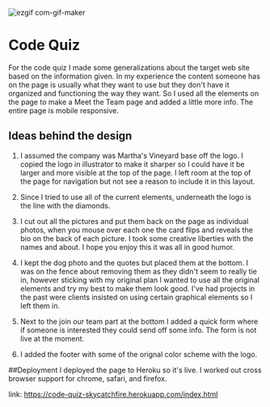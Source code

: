 
![ezgif com-gif-maker](https://user-images.githubusercontent.com/31428973/65825601-eccda900-e246-11e9-868f-3901c121a3d6.gif)




# Code Quiz

For the code quiz I made some generalizations about the target web site based on the information given. In my experience the content someone has on the page is usually what they want to use but they don't have it organized and functioning the way they want. So I used all the elements on the page to make a Meet the Team page and added a little more info. The entire page is mobile responsive.

## Ideas behind the design

1. I assumed the company was Martha's Vineyard base off the logo. I copied the logo in illustrator to make it sharper so I could have it be larger and more visible at the top of the page. I left room at the top of the page for navigation but not see a reason to include it in this layout.

2. Since I tried to use all of the current elements, underneath the logo is the line with the diamonds.

3. I cut out all the pictures and put them back on the page as individual photos, when you mouse over each one the card flips and reveals the bio on the back of each picture. I took some creative liberties with the names and about. I hope you enjoy this it was all in good humor.

4.  I kept the dog photo and the quotes but placed them at the bottom. I was on the fence about removing them as they didn't seem to really tie in, however sticking with my original plan I wanted to use all the original elements and try my best to make them look good. I've had projects in the past were clients insisted on using certain graphical elements so I left them in.

5. Next to the join our team part at the bottom I added a quick form where if someone is interested they could send off some info. The form is not live at the moment.

6. I added the footer with some of the orignal color scheme with the logo.

##Deployment
I deployed the page to Heroku so it's live. I worked out cross browser support for chrome, safari, and firefox.

link:  https://code-quiz-skycatchfire.herokuapp.com/index.html

